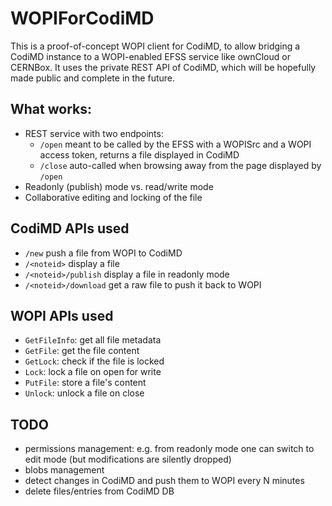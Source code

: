 # WOPIForCodiMD

This is a proof-of-concept WOPI client for CodiMD, to allow bridging a CodiMD instance to a WOPI-enabled EFSS service like ownCloud or CERNBox. It uses the private REST API of CodiMD, which will be hopefully made public and complete in the future.

## What works:
* REST service with two endpoints:
  - `/open`   meant to be called by the EFSS with a WOPISrc and a WOPI access token, returns a file displayed in CodiMD
  - `/close`  auto-called when browsing away from the page displayed by `/open`
* Readonly (publish) mode vs. read/write mode
* Collaborative editing and locking of the file

## CodiMD APIs used 
* `/new`                push a file from WOPI to CodiMD
* `/<noteid>`           display a file
* `/<noteid>/publish`   display a file in readonly mode
* `/<noteid>/download`  get a raw file to push it back to WOPI

## WOPI APIs used
* `GetFileInfo`: get all file metadata
* `GetFile`: get the file content
* `GetLock`: check if the file is locked
* `Lock`: lock a file on open for write
* `PutFile`: store a file's content
* `Unlock`: unlock a file on close

## TODO
* permissions management: e.g. from readonly mode one can switch to edit mode (but modifications are silently dropped)
* blobs management
* detect changes in CodiMD and push them to WOPI every N minutes
* delete files/entries from CodiMD DB
